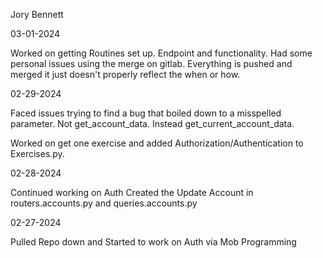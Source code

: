Jory Bennett

03-01-2024

Worked on getting Routines set up. Endpoint and functionality. Had some personal issues using the merge on gitlab. Everything is pushed and merged it just doesn't properly reflect the when or how.

02-29-2024

Faced issues trying to find a bug that boiled down to a misspelled parameter. Not get_account_data. Instead get_current_account_data.

Worked on get one exercise and added Authorization/Authentication to Exercises.py.

02-28-2024

Continued working on Auth
Created the Update Account in routers.accounts.py and queries.accounts.py

02-27-2024

Pulled Repo down and Started to work on Auth via Mob Programming
